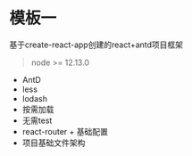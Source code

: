# 模板一
基于create-react-app创建的react+antd项目框架

>node >= 12.13.0
> 

+ AntD
+ less
+ lodash
+ 按需加载
+ 无需test
+ react-router + 基础配置
+ 项目基础文件架构